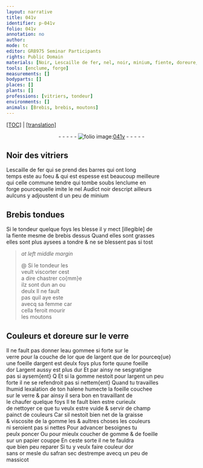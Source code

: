```yaml
---
layout: narrative
title: 041v
identifier: p-041v
folio: 041v
annotation: no
author:
mode: tc
editor: GR8975 Seminar Participants
rights: Public Domain
materials: [Noir, Lescaille de fer, nel, noir, minium, fiente, doreure, verre, eau gommee, argent, or, gomme, halene, graisse, poncer, papier, safran, massicot]
tools: [enclume, forge]
measurements: []
bodyparts: []
places: []
plants: []
professions: [vitriers, tondeur]
environments: []
animals: [Brebis, brebis, moutons]
---
```


<p><a href="{{ site.baseurl }}/diplomatic/">[TOC]</a> | <a href="{{ site.baseurl }}/_texts/p-041v_tl.md/">[translation]</a></p><div class="folio" align="center">- - - - - <a href="http://gallica.bnf.fr/ark:/12148/btv1b10500001g/f88.image" target="_blank"><img src="https://cu-mkp.github.io/2017-workshop-edition/assets/photo-icon.png" alt="folio image: " style="display:inline-block; margin-bottom:-3px;"/>041v</a> - - - - - </div>  
  

## <span class="m">Noir</span> des <span class="pro">vitriers</span>

 
<span class="m">Lescaille de fer</span> qui se prend des barres qui ont long<br/> temps este au foeu & qui est espesse est beaucoup meilleure<br/> qui celle commune tendre qui tombe soubs l<span class="tl">enclume</span> en<br/> <span class="tl">forge</span> pourcequelle imite le <span class="m">nel</span> Audict <span class="m">noir</span> descript ailleurs<br/> aulcuns y adjoustent <span class="del">d</span> un peu de <span class="m">minium</span> 
 
 
  

## <span class="al">Brebis</span> tondues

 
Si le <span class="pro">tondeur</span> quelque foys les blesse il y mect <span class="del">[illegible]</span> de<br/> la <span class="m">fiente</span> mesme de <span class="al">brebis</span> dessus Quand elles sont grasses<br/> elles sont plus aysees a tondre & ne se blessent pas si tost
 
> *at left middle margin*
> 
> 
>  @ Si le <span class="pro">tondeur</span> les<br/> veult viscorter cest<br/> a dire chastrer co{mm}e<br/> ilz sont dun an ou<br/> deulx Il ne fault<br/> pas quil aye este<br/> avecq sa femme car<br/> cella feroit mourir<br/> les <span class="al">moutons</span> 
 
 
  

## Couleurs et <span class="m">doreure</span> sur le <span class="m">verre</span>

 
Il ne fault pas donner l<span class="m">eau gommee</span> si forte sur le<br/> <span class="m">verre</span> pour la couche de <span class="del">lor que de</span> l<span class="m">argent</span> que de l<span class="m">or</span> pourceq{ue}<br/> une foeille d<span class="m">argent</span> est deulx foys plus forte quune foeille<br/> d<span class="m">or</span> L<span class="m">argent</span> aussy est plus dur Et par ainsy ne sesgratigne<br/> pas si aysem{ent} <span class="del">Q</span> Et si la <span class="m">gomme</span> nestoit pour l<span class="m">argent</span> un peu<br/> forte il ne se refendroit pas si nettem{ent} Quand tu travailles<br/> <span class="del">lhumid</span> lexalation de ton <span class="m">halene</span> humecte la foeille couchee<br/> sur le <span class="m">verre</span> & par ainsy il sera bon en travaillant de<br/> le chaufer quelque foys Il te fault bien estre curieulx<br/> de nettoyer ce que tu veulx estre vuide & servir de champ<br/> painct de couleurs Car sil nestoit bien net de la <span class="m">graisse</span><br/> & viscosite de la <span class="m">gomme</span> <span class="del">les</span> & aultres choses les couleurs<br/> ni seroient pas si nettes Pour advancer besoignes tu<br/> peulx <span class="m">poncer</span> Ou pour mieulx coucher de <span class="m">gomme</span> & de foeille<br/> sur un <span class="m">papier</span> couppe En ceste sorte il ne te fauldra<br/> que bien peu reparer Si tu y veulx faire couleur d<span class="m">or</span><br/> sans <span class="m">or</span> mesle du <span class="m">safran</span> sec destrempe avecq un peu de<br/> <span class="m">massicot</span> 
 
